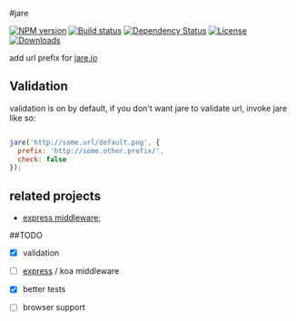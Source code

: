 #jare

[![NPM version][npm-image]][npm-url]
[![Build status][travis-image]][travis-url]
[![Dependency Status][david-image]][david-url]
[![License][license-image]][license-url]
[![Downloads][downloads-image]][downloads-url]

add url prefix for [jare.io](http://www.jare.io/)


## Validation

validation is on by default, if you don't want jare to validate url, invoke jare like so:

```javascript

jare('http://some.url/default.png', {
  prefix: 'http://some.other.prefix/',
  check: false
});
```

## related projects

- [express middleware][express-jare-url];

##TODO

- [x] validation
- [ ] [express][express-jare-url] / koa middleware
- [x] better tests
- [ ] browser support


[express-jare-url]:https://npmjs.org/package/express-jare

[npm-image]: https://img.shields.io/npm/v/jare.svg?style=flat-square
[npm-url]: https://npmjs.org/package/jare
[travis-image]: https://img.shields.io/travis/zhuangya/jare.svg?style=flat-square
[travis-url]: https://travis-ci.org/zhuangya/jare
[david-image]: http://img.shields.io/david/zhuangya/jare.svg?style=flat-square
[david-url]: https://david-dm.org/zhuangya/jare
[license-image]: http://img.shields.io/npm/l/jare.svg?style=flat-square
[license-url]: LICENSE
[downloads-image]: http://img.shields.io/npm/dm/jare.svg?style=flat-square
[downloads-url]: https://npmjs.org/package/jare
